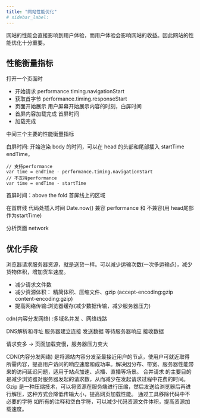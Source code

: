 ```yaml
---
title: "网站性能优化"
# sidebar_label: 
---
```


网站的性能会直接影响到用户体验，而用户体验会影响网站的收益。因此网站的性能优化十分重要。

## 性能衡量指标

打开一个页面时
- 开始请求  performance.timing.navigationStart
- 获取首字节  performance.timing.responseStart
- 页面开始展示 用户屏幕开始展示内容的时刻，白屏时间
- 首屏内容加载完成  首屏时间
- 加载完成

中间三个主要的性能衡量指标

白屏时间: 开始渲染 body 的时间，可以在 head 的头部和尾部插入 startTime endTime，

```
// 支持performance
var time = endTime - performance.timing.navigationStart
// 不支持performance
var time = endTime - startTime
```

首屏时间：above the fold 首屏线上的区域

在首屏线 代码处插入时间 Date.now() 兼容 performance 和 不兼容(用 head尾部作为startTime)

分析页面 network

## 优化手段

浏览器请求服务器资源，就是送货一样。可以减少运输次数(一次多运输点)，减少货物体积，增加货车速度。

- 减少请求文件数
- 减少资源体积： 精简体积、压缩文件、gzip (accept-encoding:gzip  content-encoding:gzip)
- 提高网络传输:浏览器缓存(减少数据传输，减少服务器压力) 

cdn(内容分发网络) :多域名并发 、网络线路


DNS解析和寻址
服务器建立连接
发送数据
等待服务器响应
接收数据

请求变多 -> 页面加载变慢，服务器压力变大


CDN(内容分发网络) 是将源站内容分发至最接近用户的节点，使用户可就近取得所需内容，提高用户访问的响应速度和成功率。解决因分布、带宽、服务器性能带来的访问延迟问题，适用于站点加速、点播、直播等场景。
合并请求 的主要目的是减少浏览器对服务器发起的请求数，从而减少在发起请求过程中花费的时间。
Gzip 是一种压缩技术，可以将资源在服务端进行压缩，然后发送给浏览器后再进行解压，这种方式会降低传输大小，提高网页加载性能。
通过工具移除代码中不必要的字符 如所有的注释和空白字符，可以减少代码资源文件体积，提高资源加载速度。